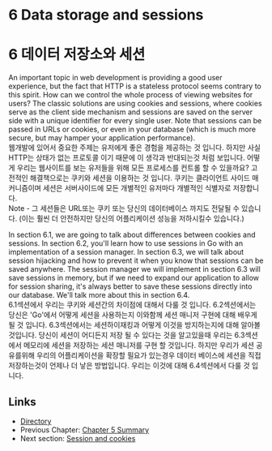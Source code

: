 # 6 Data storage and sessions
# 6 데이터 저장소와 세션

An important topic in web development is providing a good user experience, but the fact that HTTP is a stateless protocol seems contrary to this spirit. How can we control the whole process of viewing websites for users? The classic solutions are using cookies and sessions, where cookies serve as the client side mechanism and sessions are saved on the server side with a unique identifier for every single user. Note that sessions can be passed in URLs or cookies, or even in your database (which is much more secure, but may hamper your application performance).  
웹개발에 있어서 중요한 주제는 유저에게 좋은 경험을 제공하는 것 입니다. 하지만 사실 HTTP는 상태가 없는 프로토콜 이기 때문에 이 생각과 반대되는것 처럼 보입니다. 어떻게 우리는 웹사이트를 보는 유저들을 위해 모든 프로세스를 컨트롤 할 수 있을까요? 고전적인 해결책으로는 쿠키와 세션을 이용하는 것 입니다. 쿠키는 클라이언트 사이드 매커니즘이며 세션은 서버사이드에 모든 개별적인 유저마다 개별적인 식별자로 저장합니다.   
Note - 그 세션들은 URL또는 쿠키 또는 당신의 데이터베이스 까지도 전달될 수 있습니다. (이는 훨씬 더 안전하지만 당신의 어플리케이션 성능을 저하시킬수 있습니다.)

In section 6.1, we are going to talk about differences between cookies and sessions. In section 6.2, you'll learn how to use sessions in Go with an implementation of a session manager. In section 6.3, we will talk about session hijacking and how to prevent it when you know that sessions can be saved anywhere. The session manager we will implement in section 6.3 will save sessions in memory, but if we need to expand our application to allow for session sharing, it's always better to save these sessions directly into our database. We'll talk more about this in section 6.4.  
6.1섹션에서 우리는 쿠키와 세션간의 차이점에 대해서 다룰 것 입니다. 6.2섹션에서는 당신은 'Go'에서 어떻게 세션을 사용하는지 이와함께 세션 매니저 구현에 대해 배우게 될 것 입니다. 6.3섹션에서는 세션하이재킹과 어떻게 이것을 방지하는지에 대해 알아볼 것입니다.  당신이 세션이 어디든지 저장 될 수 있다는 것을 알고있을때 우리는 6.3섹션에서 메모리에 세션을 저장하는 세션 매니저를 구현 할 것입니다. 하지만 우리가 세션 공유를위해 우리의 어플리케이션을 확장할 필요가 있는경우 데이터 베이스에 세션을 직접 저장하는것이 언제나 더 낳은 방법입니다. 우리는 이것에 대해 6.4섹션에서 다룰 것 입니다. 

## Links

- [Directory](preface.md)
- Previous Chapter: [Chapter 5 Summary](05.7.md)
- Next section: [Session and cookies](06.1.md)
